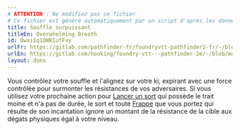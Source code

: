 ```yaml
---
# ATTENTION : Ne modifiez pas ce fichier
# Ce fichier est généré automatiquement par un script d'après les données du module Foundry VTT officiel et de sa traduction
title: Souffle surpuissant
titleEn: Overwhelming Breath
id: Dwxi1q1OWB1ufFvy
urlFr: https://gitlab.com/pathfinder-fr/foundryvtt-pathfinder2-fr/-/blob/master/data/feats/Dwxi1q1OWB1ufFvy.htm
urlEn: https://gitlab.com/hooking/foundry-vtt---pathfinder-2e/-/blob/master/packs/data/feats.db/overwhelming-breath.json
layout: dons
---
```

Vous contrôlez votre souffle et l'alignez sur votre ki, expirant avec une force contrôlée pour surmonter les résistances de vos adversaires. Si vous utilisez votre prochaine action pour [Lancer un sort](../actions/lancer-un-sort.html) qui possède le trait moine et n'a pas de durée, le sort et toute [Frappe](../actions/frapper.html) que vous portez qui résulte de son incantation ignore un montant de la résistance de la cible aux dégats physiques égal à votre niveau.
